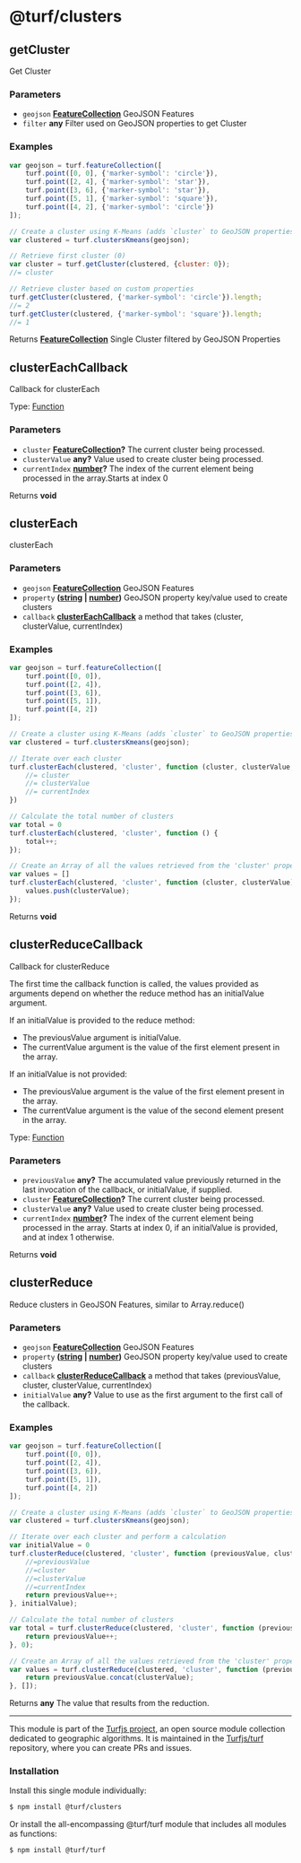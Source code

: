 # @turf/clusters

<!-- Generated by documentation.js. Update this documentation by updating the source code. -->

## getCluster

Get Cluster

### Parameters

*   `geojson` **[FeatureCollection][1]** GeoJSON Features
*   `filter` **any** Filter used on GeoJSON properties to get Cluster

### Examples

```javascript
var geojson = turf.featureCollection([
    turf.point([0, 0], {'marker-symbol': 'circle'}),
    turf.point([2, 4], {'marker-symbol': 'star'}),
    turf.point([3, 6], {'marker-symbol': 'star'}),
    turf.point([5, 1], {'marker-symbol': 'square'}),
    turf.point([4, 2], {'marker-symbol': 'circle'})
]);

// Create a cluster using K-Means (adds `cluster` to GeoJSON properties)
var clustered = turf.clustersKmeans(geojson);

// Retrieve first cluster (0)
var cluster = turf.getCluster(clustered, {cluster: 0});
//= cluster

// Retrieve cluster based on custom properties
turf.getCluster(clustered, {'marker-symbol': 'circle'}).length;
//= 2
turf.getCluster(clustered, {'marker-symbol': 'square'}).length;
//= 1
```

Returns **[FeatureCollection][1]** Single Cluster filtered by GeoJSON Properties

## clusterEachCallback

Callback for clusterEach

Type: [Function][2]

### Parameters

*   `cluster` **[FeatureCollection][1]?** The current cluster being processed.
*   `clusterValue` **any?** Value used to create cluster being processed.
*   `currentIndex` **[number][3]?** The index of the current element being processed in the array.Starts at index 0

Returns **void**&#x20;

## clusterEach

clusterEach

### Parameters

*   `geojson` **[FeatureCollection][1]** GeoJSON Features
*   `property` **([string][4] | [number][3])** GeoJSON property key/value used to create clusters
*   `callback` **[clusterEachCallback][5]** a method that takes (cluster, clusterValue, currentIndex)

### Examples

```javascript
var geojson = turf.featureCollection([
    turf.point([0, 0]),
    turf.point([2, 4]),
    turf.point([3, 6]),
    turf.point([5, 1]),
    turf.point([4, 2])
]);

// Create a cluster using K-Means (adds `cluster` to GeoJSON properties)
var clustered = turf.clustersKmeans(geojson);

// Iterate over each cluster
turf.clusterEach(clustered, 'cluster', function (cluster, clusterValue, currentIndex) {
    //= cluster
    //= clusterValue
    //= currentIndex
})

// Calculate the total number of clusters
var total = 0
turf.clusterEach(clustered, 'cluster', function () {
    total++;
});

// Create an Array of all the values retrieved from the 'cluster' property
var values = []
turf.clusterEach(clustered, 'cluster', function (cluster, clusterValue) {
    values.push(clusterValue);
});
```

Returns **void**&#x20;

## clusterReduceCallback

Callback for clusterReduce

The first time the callback function is called, the values provided as arguments depend
on whether the reduce method has an initialValue argument.

If an initialValue is provided to the reduce method:

*   The previousValue argument is initialValue.
*   The currentValue argument is the value of the first element present in the array.

If an initialValue is not provided:

*   The previousValue argument is the value of the first element present in the array.
*   The currentValue argument is the value of the second element present in the array.

Type: [Function][2]

### Parameters

*   `previousValue` **any?** The accumulated value previously returned in the last invocation
    of the callback, or initialValue, if supplied.
*   `cluster` **[FeatureCollection][1]?** The current cluster being processed.
*   `clusterValue` **any?** Value used to create cluster being processed.
*   `currentIndex` **[number][3]?** The index of the current element being processed in the
    array. Starts at index 0, if an initialValue is provided, and at index 1 otherwise.

Returns **void**&#x20;

## clusterReduce

Reduce clusters in GeoJSON Features, similar to Array.reduce()

### Parameters

*   `geojson` **[FeatureCollection][1]** GeoJSON Features
*   `property` **([string][4] | [number][3])** GeoJSON property key/value used to create clusters
*   `callback` **[clusterReduceCallback][6]** a method that takes (previousValue, cluster, clusterValue, currentIndex)
*   `initialValue` **any?** Value to use as the first argument to the first call of the callback.

### Examples

```javascript
var geojson = turf.featureCollection([
    turf.point([0, 0]),
    turf.point([2, 4]),
    turf.point([3, 6]),
    turf.point([5, 1]),
    turf.point([4, 2])
]);

// Create a cluster using K-Means (adds `cluster` to GeoJSON properties)
var clustered = turf.clustersKmeans(geojson);

// Iterate over each cluster and perform a calculation
var initialValue = 0
turf.clusterReduce(clustered, 'cluster', function (previousValue, cluster, clusterValue, currentIndex) {
    //=previousValue
    //=cluster
    //=clusterValue
    //=currentIndex
    return previousValue++;
}, initialValue);

// Calculate the total number of clusters
var total = turf.clusterReduce(clustered, 'cluster', function (previousValue) {
    return previousValue++;
}, 0);

// Create an Array of all the values retrieved from the 'cluster' property
var values = turf.clusterReduce(clustered, 'cluster', function (previousValue, cluster, clusterValue) {
    return previousValue.concat(clusterValue);
}, []);
```

Returns **any** The value that results from the reduction.

[1]: https://tools.ietf.org/html/rfc7946#section-3.3

[2]: https://developer.mozilla.org/docs/Web/JavaScript/Reference/Statements/function

[3]: https://developer.mozilla.org/docs/Web/JavaScript/Reference/Global_Objects/Number

[4]: https://developer.mozilla.org/docs/Web/JavaScript/Reference/Global_Objects/String

[5]: #clustereachcallback

[6]: #clusterreducecallback

<!-- This file is automatically generated. Please don't edit it directly. If you find an error, edit the source file of the module in question (likely index.js or index.ts), and re-run "yarn docs" from the root of the turf project. -->

---

This module is part of the [Turfjs project](https://turfjs.org/), an open source module collection dedicated to geographic algorithms. It is maintained in the [Turfjs/turf](https://github.com/Turfjs/turf) repository, where you can create PRs and issues.

### Installation

Install this single module individually:

```sh
$ npm install @turf/clusters
```

Or install the all-encompassing @turf/turf module that includes all modules as functions:

```sh
$ npm install @turf/turf
```
